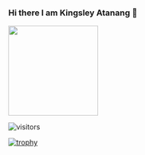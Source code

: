 ### Hi there I am Kingsley Atanang 👋

<img height="180em" src="https://github-readme-stats.vercel.app/api?username=kingo4luv&show_icons=true&hide_border=true&&count_private=true&include_all_commits=true" />

![visitors](https://visitor-badge.glitch.me/badge?page_id=page.id)

[![trophy](https://github-profile-trophy.vercel.app/?username=kingo4luv)](https://github.com/ryo-ma/github-profile-trophy)


<!--
**Kingo4luv/kingo4luv** is a ✨ _special_ ✨ repository because its `README.md` (this file) appears on your GitHub profile.

Here are some ideas to get you started:

- 🔭 I’m currently working on ...
- 🌱 I’m currently learning ...
- 👯 I’m looking to collaborate on ...
- 🤔 I’m looking for help with ...
- 💬 Ask me about ...
- 📫 How to reach me: ...
- 😄 Pronouns: ...
- ⚡ Fun fact: ...
-->

